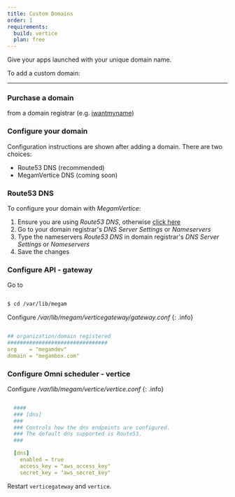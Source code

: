 ```yaml
---
title: Custom Domains
order: 1
requirements:
  build: vertice
  plan: free  
---
```


Give your apps launched with your unique domain name.

To add a custom domain:

---

### Purchase a domain

from a domain registrar (e.g.  [iwantmyname](https://iwantmyname.com/))

### Configure your domain

Configuration instructions are shown after adding a domain. There are two choices:

* Route53 DNS (recommended)
* MegamVertice DNS (coming soon)

### Route53 DNS

To configure your domain with *MegamVertice*:

1. Ensure you are using *Route53 DNS*, otherwise [click here](https://aws.amazon.com/route53/)
2. Go to your domain registrar's *DNS Server Settings* or *Nameservers*
3. Type the nameservers *Route53 DNS* in domain registrar's *DNS Server Settings* or *Nameservers*
4. Save the changes

### Configure API - gateway

Go to

```bash

$ cd /var/lib/megam

```

Configure */var/lib/megam/verticegateway/gateway.conf*
{: .info}


~~~yaml

## organization/domain registered
################################
org    = "megamdev"
domain = "megambox.com"

~~~

### Configure Omni scheduler - vertice

Configure */var/lib/megam/vertice/vertice.conf*
{: .info}


~~~yaml

  ####
  ### [dns]
  ###
  ### Controls how the dns endpoints are configured.
  ### The default dns supported is Route53.
  ###

  [dns]
    enabled = true
    access_key = "aws_access_key"
    secret_key = "aws_secret_key"

~~~

Restart `verticegateway` and `vertice`.

